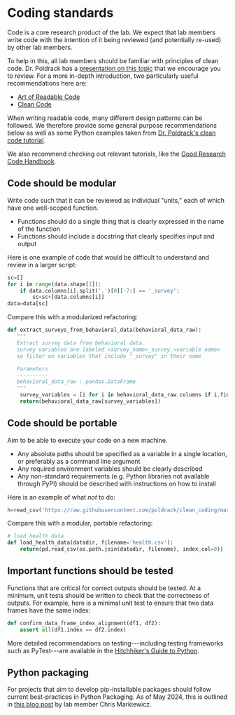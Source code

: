 # Coding standards

Code is a core research product of the lab.
We expect that lab members write code with the intention of it being reviewed (and potentially re-used) by other lab members.

To help in this, all lab members should be familiar with principles of clean code.
Dr. Poldrack has a [presentation on this topic](https://github.com/poldrack/clean_coding/blob/master/CleanCoding_Python.pdf) that we encourage you to review.
For a more in-depth introduction, two particularly useful recommendations here are:
   - [Art of Readable Code](https://www.oreilly.com/library/view/the-art-of/9781449318482/)
   - [Clean Code](https://www.oreilly.com/library/view/clean-code-a/9780136083238/)

When writing readable code, many different design patterns can be followed.
We therefore provide some general purpose recommendations below as well as some Python examples taken from [Dr. Poldrack's clean code tutorial](https://github.com/poldrack/clean_coding/tree/master/python_example).

We also recommend checking out relevant tutorials, like the [Good Research Code Handbook](https://goodresearch.dev/index.html). 

## Code should be modular

Write code such that it can be reviewed as individual "units," each of which have one well-scoped function.

- Functions should do a single thing that is clearly expressed in the name of the function
- Functions should include a docstring that clearly specifies input and output

Here is one example of code that would be difficult to understand and review in a larger script:

```python
sc=[]
for i in range(data.shape[1]):
    if data.columns[i].split('.')[0][-7:] == '_survey':
        sc=sc+[data.columns[i]]
data=data[sc]
```

Compare this with a modularized refactoring:

```python
def extract_surveys_from_behavioral_data(behavioral_data_raw):
   """
   Extract survey data from behavioral data.
   survey variables are labeled <survey_name>_survey.<variable name>
   so filter on variables that include "_survey" in their name

   Parameters
   ----------
   behavioral_data_raw : pandas.DataFrame
   """
    survey_variables = [i for i in behavioral_data_raw.columns if i.find('_survey') > -1]
    return(behavioral_data_raw[survey_variables])
```

## Code should be portable

Aim to be able to execute your code on a new machine.

- Any absolute paths should be specified as a variable in a single location, or preferably as a command line argument
- Any required environment variables should be clearly described
- Any non-standard requirements  (e.g. Python libraries not available through PyPI) should be described with instructions on how to install

Here is an example of what _not_ to do:

```python
h=read_csv('https://raw.githubusercontent.com/poldrack/clean_coding/master/data/health.csv',index_col=0)[hc].dropna().mean(1)
```

Compare this with a modular, portable refactoring:

```python
# load health data
def load_health_data(datadir, filename='health.csv'):
    return(pd.read_csv(os.path.join(datadir, filename), index_col=0))
```

## Important functions should be tested

Functions that are critical for correct outputs should be tested.
At a minimum, unit tests should be written to check that the correctness of outputs.
For example, here is a minimal unit test to ensure that two data frames have the same index:

```python
def confirm_data_frame_index_alignment(df1, df2):
    assert all(df1.index == df2.index)
```

More detailed recommendations on testing---including testing frameworks such as PyTest---are available in the [Hitchhiker's Guide to Python](https://docs.python-guide.org/writing/tests/).

## Python packaging

For projects that aim to develop pip-installable packages should follow current best-practices in Python Packaging.
As of May 2024, this is outlined in [this blog post](https://effigies.gitlab.io/posts/python-packaging-2023/) by lab member Chris Markiewicz.